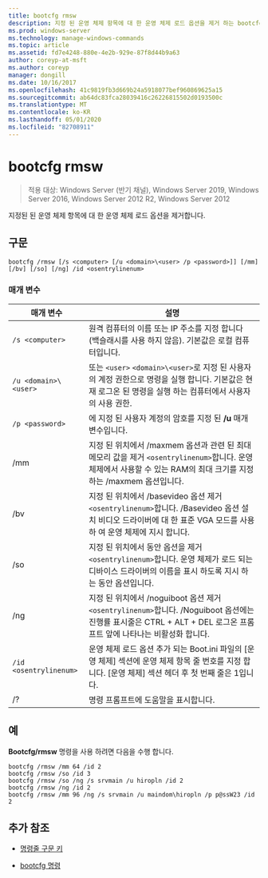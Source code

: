 ```yaml
---
title: bootcfg rmsw
description: 지정 된 운영 체제 항목에 대 한 운영 체제 로드 옵션을 제거 하는 bootcfg rmsw 명령에 대 한 참조 항목입니다.
ms.prod: windows-server
ms.technology: manage-windows-commands
ms.topic: article
ms.assetid: fd7e4248-880e-4e2b-929e-87f8d44b9a63
author: coreyp-at-msft
ms.author: coreyp
manager: dongill
ms.date: 10/16/2017
ms.openlocfilehash: 41c9819fb3d669b24a5918077bef960869625a15
ms.sourcegitcommit: ab64dc83fca28039416c26226815502d0193500c
ms.translationtype: MT
ms.contentlocale: ko-KR
ms.lasthandoff: 05/01/2020
ms.locfileid: "82708911"
---
```

# <a name="bootcfg-rmsw"></a>bootcfg rmsw

> 적용 대상: Windows Server (반기 채널), Windows Server 2019, Windows Server 2016, Windows Server 2012 R2, Windows Server 2012

지정된 된 운영 체제 항목에 대 한 운영 체제 로드 옵션을 제거합니다.

## <a name="syntax"></a>구문

```
bootcfg /rmsw [/s <computer> [/u <domain>\<user> /p <password>]] [/mm] [/bv] [/so] [/ng] /id <osentrylinenum>
```

### <a name="parameters"></a>매개 변수

| 매개 변수 | 설명 |
| --------- | ----------- |
| `/s <computer>` | 원격 컴퓨터의 이름 또는 IP 주소를 지정 합니다 (백슬래시를 사용 하지 않음). 기본값은 로컬 컴퓨터입니다. |
| `/u <domain>\<user>`  | 또는 `<user>` `<domain>\<user>`로 지정 된 사용자의 계정 권한으로 명령을 실행 합니다. 기본값은 현재 로그온 된 명령을 실행 하는 컴퓨터에서 사용자의 사용 권한. |
| `/p <password>` | 에 지정 된 사용자 계정의 암호를 지정 된 **/u** 매개 변수입니다. |
| /mm | 지정 된 위치에서 /maxmem 옵션과 관련 된 최대 메모리 값을 제거 `<osentrylinenum>`합니다. 운영 체제에서 사용할 수 있는 RAM의 최대 크기를 지정 하는 /maxmem 옵션입니다. |
| /bv | 지정 된 위치에서 /basevideo 옵션 제거 `<osentrylinenum>`합니다. /Basevideo 옵션 설치 비디오 드라이버에 대 한 표준 VGA 모드를 사용 하 여 운영 체제에 지시 합니다. |
| /so | 지정 된 위치에서 동안 옵션을 제거 `<osentrylinenum>`합니다. 운영 체제가 로드 되는 디바이스 드라이버의 이름을 표시 하도록 지시 하는 동안 옵션입니다. |
| /ng | 지정 된 위치에서 /noguiboot 옵션 제거 `<osentrylinenum>`합니다. /Noguiboot 옵션에는 진행률 표시줄은 CTRL + ALT + DEL 로그온 프롬프트 앞에 나타나는 비활성화 합니다. |
| `/id <osentrylinenum>` | 운영 체제 로드 옵션 추가 되는 Boot.ini 파일의 [운영 체제] 섹션에 운영 체제 항목 줄 번호를 지정 합니다. [운영 체제] 섹션 헤더 후 첫 번째 줄은 1입니다. |
| /? | 명령 프롬프트에 도움말을 표시합니다. |

## <a name="examples"></a>예

**Bootcfg/rmsw** 명령을 사용 하려면 다음을 수행 합니다.

```
bootcfg /rmsw /mm 64 /id 2
bootcfg /rmsw /so /id 3
bootcfg /rmsw /so /ng /s srvmain /u hiropln /id 2
bootcfg /rmsw /ng /id 2
bootcfg /rmsw /mm 96 /ng /s srvmain /u maindom\hiropln /p p@ssW23 /id 2
```

## <a name="additional-references"></a>추가 참조

- [명령줄 구문 키](command-line-syntax-key.md)

- [bootcfg 명령](bootcfg.md)
